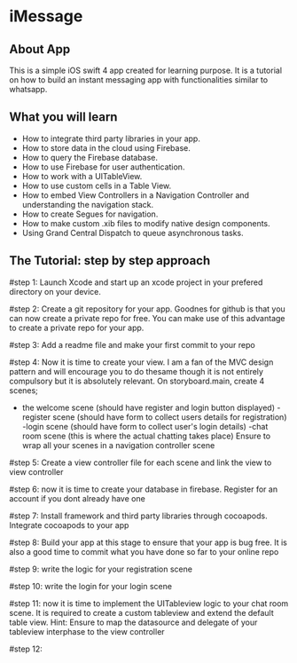 

# iMessage

## About App
This is a simple iOS swift 4 app created for learning purpose. It is a tutorial on how to build an instant messaging app with functionalities similar to whatsapp. 

## What you will learn

* How to integrate third party libraries in your app.
* How to store data in the cloud using Firebase.
* How to query the Firebase database.
* How to use Firebase for user authentication.
* How to work with a UITableView.
* How to use custom cells in a Table View.
* How to embed View Controllers in a Navigation Controller and understanding the navigation stack.
* How to create Segues for navigation.
* How to make custom .xib files to modify native design components.
* Using Grand Central Dispatch to queue asynchronous tasks.


## The Tutorial: step by step approach
#step 1:
Launch Xcode and start up an xcode project in your prefered directory on your device.

#step 2: 
Create a git repository for your app. Goodnes for github is that you can now create a private repo for free. You can make use of this advantage to create a private repo for your app.

#step 3: 
Add a readme file and make your first commit to your repo

#step 4:
Now it is time to create your view. I am a fan of the MVC design pattern and will encourage you to do thesame though it is not entirely compulsory but it is absolutely relevant. 
On storyboard.main, create 4 scenes; 
- the welcome scene (should have register and login button displayed)
-register scene (should have form to collect users details for registration)
-login scene (should have form to collect user's login details)
-chat room scene (this is where the actual chatting takes place)
Ensure to wrap all your scenes in a navigation controller scene

#step 5: 
Create a view controller file for each scene and link the view to view controller

#step 6:
now it is time to create your database in firebase. Register for an account if you dont already have one

#step 7:
Install framework and third party libraries through cocoapods. Integrate cocoapods to your app

#step 8:
Build your app at this stage to ensure that your app is bug free. It is also a good time to commit what you have done so far to your online repo

#step 9:
write the logic for your registration scene

#step 10: 
write the login for your login scene

#step 11:
now it is time to implement the UITableview logic to your chat room scene.
It is required to create a custom tableview and extend the default table view.
Hint: Ensure to map the datasource and delegate of your tableview interphase to the view controller

#step 12:

